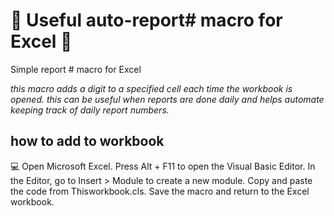 # 💸 Useful auto-report# macro for Excel 💸
Simple report # macro for Excel 

*this macro adds a digit to a specified cell each time the workbook is opened.*
*this can be useful when reports are done daily and helps automate keeping track of daily report numbers.*

## how to add to workbook
  💻 Open Microsoft Excel.
Press Alt + F11 to open the Visual Basic Editor.
In the Editor, go to Insert > Module to create a new module.
Copy and paste the code from Thisworkbook.cls.
Save the macro and return to the Excel workbook.


